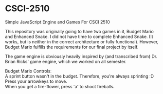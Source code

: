 # CSCI-2510
Simple JavaScript Engine and Games For CSCI 2510

This repository was originally going to have two games in it, Budget Mario and Enhanced Snake. I did not have time to complete Enhanced Snake. (It works, but is neither in the correct architecture or fully functional). However, Budget Mario fulfills the requirements for our final project by itself.

The game engine is obviously heavily inspired by (and transcribed from) Dr. Brian Ricks' game engine, which we worked on all semester.

Budget Mario Controls:  
A sprint button wasn't in the budget. Therefore, you're always sprinting :D  
Press your arrowkeys to move.  
When you get a fire-flower, press 'a' to shoot fireballs.